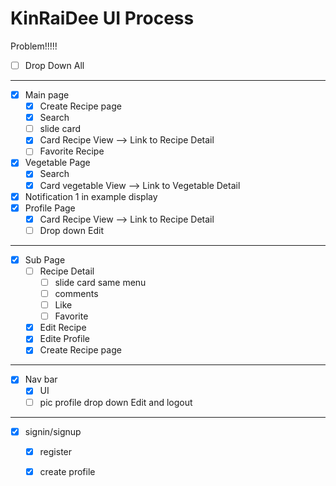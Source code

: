 # KinRaiDee UI Process
Problem!!!!!
- [ ] Drop Down All
----------------------------------------------
- [x] Main page
  - [x] Create Recipe page
  - [x] Search
  - [ ] slide card
  - [x] Card Recipe View --> Link to Recipe Detail
  - [ ] Favorite Recipe
- [x] Vegetable Page
  - [x] Search
  - [x] Card vegetable View --> Link to Vegetable Detail
- [x] Notification 1 in example display
- [x] Profile Page
  - [x] Card Recipe View --> Link to Recipe Detail
   - [ ] Drop down Edit
----------------------------------------------
- [x] Sub Page
  - [ ] Recipe Detail
    - [ ] slide card same menu
    - [ ] comments
    - [ ] Like
    - [ ] Favorite
  - [x] Edit Recipe
  - [x] Edite Profile
  - [x] Create Recipe page
----------------------------------------------
- [x] Nav bar
  - [x] UI
  - [ ] pic profile drop down Edit and logout
----------------------------------------------
- [x] signin/signup
  - [x] register
  - [x] create profile

